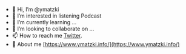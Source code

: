 - 👋 Hi, I’m @ymatzki
- 👀 I’m interested in listening Podcast
- 🌱 I’m currently learning ...
- 💞️ I’m looking to collaborate on ...
- 📫 How to reach me [Twitter](https://twitter.com/ymatzki).
- 📄 About me [https://www.ymatzki.info/](https://www.ymatzki.info/)
